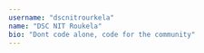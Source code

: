 ```yaml
---
username: "dscnitrourkela"
name: "DSC NIT Roukela"
bio: "Dont code alone, code for the community"
---
```

